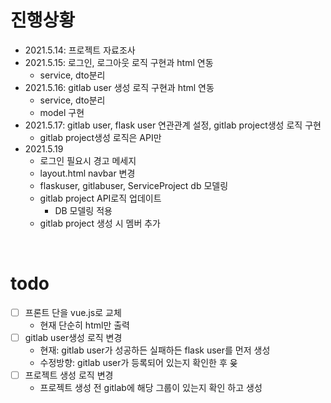 # 진행상황
* 2021.5.14: 프로젝트 자료조사
* 2021.5.15: 로그인, 로그아웃 로직 구현과 html 연동
  * service, dto분리
* 2021.5.16: gitlab user 생성 로직 구현과 html 연동
  * service, dto분리
  * model 구현
* 2021.5.17: gitlab user, flask user 연관관계 설정, gitlab project생성 로직 구현
  * gitlab project생성 로직은 API만
* 2021.5.19
  * 로그인 필요시 경고 메세지 
  * layout.html navbar 변경
  * flaskuser, gitlabuser, ServiceProject db 모델링
  * gitlab project API로직 업데이트
    * DB 모델링 적용
  * gitlab project 생성 시 멤버 추가

<br>

# todo
* [ ] 프론트 단을 vue.js로 교체
  * 현재 단순히 html만 출력
* [ ] gitlab user생성 로직 변경
  * 현재: gitlab user가 성공하든 실패하든 flask user를 먼저 생성 
  * 수정방향: gitlab user가 등록되어 있는지 확인한 후 윶
* [ ] 프로젝트 생성 로직 변경
  * 프로젝트 생성 전 gitlab에 해당 그룹이 있는지 확인 하고 생성
